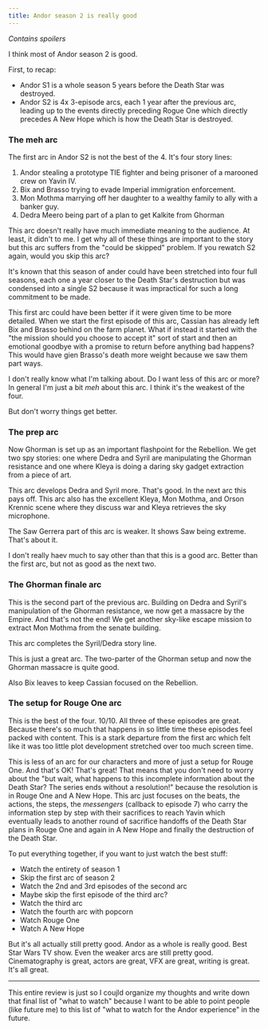 ```yaml
---
title: Andor season 2 is really good
---
```


_Contains spoilers_

I think most of Andor season 2 is good.

First, to recap:

- Andor S1 is a whole season 5 years before the Death Star was destroyed.
- Andor S2 is 4x 3-episode arcs, each 1 year after the previous arc, leading up to the events directly preceding Rogue One which directly precedes A New Hope which is how the Death Star is destroyed.

### The meh arc

The first arc in Andor S2 is not the best of the 4. It's four story lines:

1. Andor stealing a prototype TIE fighter and being prisoner of a marooned crew on Yavin IV.
2. Bix and Brasso trying to evade Imperial immigration enforcement.
3. Mon Mothma marrying off her daughter to a wealthy family to ally with a banker guy.
4. Dedra Meero being part of a plan to get Kalkite from Ghorman

This arc doesn't really have much immediate meaning to the audience. At least, it didn't to me. I get why all of these things are important to the story but this arc suffers from the "could be skipped" problem. If you rewatch S2 again, would you skip this arc?

It's known that this season of ander could have been stretched into four full seasons, each one a year closer to the Death Star's destruction but was condensed into a single S2 because it was impractical for such a long commitment to be made.

This first arc could have been better if it were given time to be more detailed. When we start the first episode of this arc, Cassian has already left Bix and Brasso behind on the farm planet. What if instead it started with the "the mission should you choose to accept it" sort of start and then an emotional goodbye with a promise to return before anything bad happens? This would have gien Brasso's death more weight because we saw them part ways.

I don't really know what I'm talking about. Do I want less of this arc or more? In general I'm just a bit _meh_ about this arc. I think it's the weakest of the four.

But don't worry things get better.

### The prep arc

Now Ghorman is set up as an important flashpoint for the Rebellion. We get two spy stories: one where Dedra and Syril are manipulating the Ghorman resistance and one where Kleya is doing a daring sky gadget extraction from a piece of art.

This arc develops Dedra and Syril more. That's good. In the next arc this pays off. This arc also has the excellent Kleya, Mon Mothma, and Orson Krennic scene where they discuss war and Kleya retrieves the sky microphone.

The Saw Gerrera part of this arc is weaker. It shows Saw being extreme. That's about it.

I don't really haev much to say other than that this is a good arc. Better than the first arc, but not as good as the next two.

### The Ghorman finale arc

This is the second part of the previous arc. Building on Dedra and Syril's manipulation of the Ghorman resistance, we now get a massacre by the Empire. And that's not the end! We get another sky-like escape mission to extract Mon Mothma from the senate building.

This arc completes the Syril/Dedra story line.

This is just a great arc. The two-parter of the Ghorman setup and now the Ghorman massacre is quite good.

Also Bix leaves to keep Cassian focused on the Rebellion.

### The setup for Rouge One arc

This is the best of the four. 10/10. All three of these episodes are great. Because there's so much that happens in so little time these episodes feel packed with content. This is a stark departure from the first arc which felt like it was too little plot development stretched over too much screen time.

This is less of an arc for our characters and more of just a setup for Rouge One. And that's OK! That's great! That means that you don't need to worry about the "but wait, what happens to this incomplete information about the Death Star? The series ends without a resolution!" because the resolution is in Rouge One and A New Hope. This arc just focuses on the beats, the actions, the steps, the _messengers_ (callback to episode 7) who carry the information step by step with their sacrifices to reach Yavin which eventually leads to another round of sacrifice handoffs of the Death Star plans in Rouge One and again in A New Hope and finally the destruction of the Death Star.

To put everything together, if you want to just watch the best stuff:

- Watch the entirety of season 1
- Skip the first arc of season 2
- Watch the 2nd and 3rd episodes of the second arc
- Maybe skip the first episode of the third arc?
- Watch the third arc
- Watch the fourth arc with popcorn
- Watch Rouge One
- Watch A New Hope

But it's all actually still pretty good. Andor as a whole is really good. Best Star Wars TV show. Even the weaker arcs are still pretty good. Cinematography is great, actors are great, VFX are great, writing is great. It's all great.

---

This entire review is just so I coujld organize my thoughts and write down that final list of "what to watch" because I want to be able to point people (like future me) to this list of "what to watch for the Andor experience" in the future.
